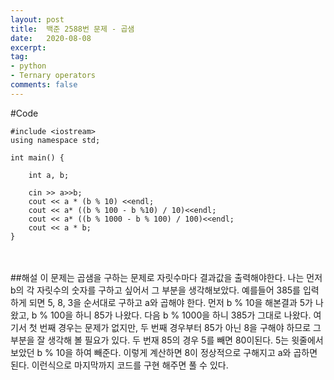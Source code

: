```yaml
---
layout: post
title:  백준 2588번 문제 - 곱샘
date:   2020-08-08
excerpt:
tag:
- python
- Ternary operators
comments: false
---
```


#Code

```
#include <iostream>
using namespace std;

int main() {

	int a, b;

	cin >> a>>b;
	cout << a * (b % 10) <<endl;
	cout << a* ((b % 100 - b %10) / 10)<<endl;
	cout << a* ((b % 1000 - b % 100) / 100)<<endl;
	cout << a * b;
}
```
<br><br>
##해설
이 문제는 곱샘을 구하는 문제로 자릿수마다 결과값을 출력해야한다. 나는 먼저 b의 각 자릿수의 숫자를 구하고 싶어서 그 부분을 생각해보았다. 예를들어 385를 입력하게 되면 5, 8, 3을 순서대로 구하고 a와 곱해야 한다. 먼저 b % 10을 해본결과 5가 나왔고, b % 100을 하니 85가 나왔다. 다음 b % 1000을 하니 385가 그대로 나왔다. 여기서 첫 번째 경우는 문제가 없지만, 두 번째 경우부터 85가 아닌 8을 구해야 하므로 그 부분을 잘 생각해 볼 필요가 있다. 두 번재 85의 경우 5를 빼면 80이된다. 5는 윗줄에서 보았던 b % 10을 하여 빼준다. 이렇게 계산하면 8이 정상적으로 구해지고 a와 곱하면 된다. 이런식으로 마지막까지 코드를 구현 해주면 풀 수 있다.
